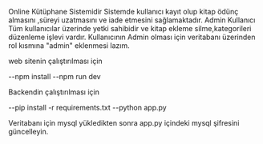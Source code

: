 Online Kütüphane Sistemidir
Sistemde kullanıcı kayıt olup kitap ödünç almasını ,süreyi uzatmasını ve iade etmesini sağlamaktadır.
Admin Kullanıcı Tüm kullanıcılar üzerinde yetki sahibidir ve kitap ekleme silme,kategorileri düzenleme işlevi vardır.
Kullanıcının Admin olması için veritabanı üzerinden rol kısmına "admin" eklenmesi lazım.

web sitenin çalıştırılması için

--npm install 
--npm run dev

Backendin çalıştırılması için

--pip install -r requirements.txt
--python app.py

Veritabanı için mysql yükledikten sonra app.py içindeki mysql şifresini güncelleyin.
